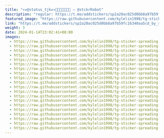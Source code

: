 ```yaml
---
title: "«✵@status_tjk✵»🌴🌴🌴🌴🌴🌴🌴 — @stckrRobot"
description: "regular: https://t.me/addstickers/sp2a20ac025d0bb8a97b59fc16340aa5cd_by_stckrRobot"
featured_image: "https://raw.githubusercontent.com/kylelin1998/tg-sticker-spreading-worldwide-images/main/img/47d560b8-9df0-4fb3-81ea-a5b6b9514fef.jpg"
link: "https://t.me/addstickers/sp2a20ac025d0bb8a97b59fc16340aa5cd_by_stckrRobot"
weight: 3
date: 2024-01-14T23:02:41+08:00
images:
  - https://raw.githubusercontent.com/kylelin1998/tg-sticker-spreading-worldwide-images/main/img/47d560b8-9df0-4fb3-81ea-a5b6b9514fef.jpg
  - https://raw.githubusercontent.com/kylelin1998/tg-sticker-spreading-worldwide-images/main/img/0b0daf24-f163-4f47-9535-22986dc15087.jpg
  - https://raw.githubusercontent.com/kylelin1998/tg-sticker-spreading-worldwide-images/main/img/dcfd26f8-88c9-4d8e-bae3-b3af480cf739.jpg
  - https://raw.githubusercontent.com/kylelin1998/tg-sticker-spreading-worldwide-images/main/img/58df7d77-6108-40f8-8d9d-b00ef4f5be99.jpg
  - https://raw.githubusercontent.com/kylelin1998/tg-sticker-spreading-worldwide-images/main/img/c029698f-e7d1-4a27-8a70-140ad7ed2eb3.jpg
  - https://raw.githubusercontent.com/kylelin1998/tg-sticker-spreading-worldwide-images/main/img/2fcd5d6a-096e-4c8f-ae65-40302a5629f6.jpg
  - https://raw.githubusercontent.com/kylelin1998/tg-sticker-spreading-worldwide-images/main/img/6354e22a-f1e8-4ba5-a159-fbf26c01690c.jpg
  - https://raw.githubusercontent.com/kylelin1998/tg-sticker-spreading-worldwide-images/main/img/79399867-1237-4105-9e68-8e0a02be938f.jpg
  - https://raw.githubusercontent.com/kylelin1998/tg-sticker-spreading-worldwide-images/main/img/bf421e36-8683-4f72-b47a-db0f44bbb84f.jpg
  - https://raw.githubusercontent.com/kylelin1998/tg-sticker-spreading-worldwide-images/main/img/b25699a7-9a12-4a6b-9569-3ad8f1f133e4.jpg
  - https://raw.githubusercontent.com/kylelin1998/tg-sticker-spreading-worldwide-images/main/img/6802bdb4-e2c9-4029-952c-5b38ce48d4d7.jpg
  - https://raw.githubusercontent.com/kylelin1998/tg-sticker-spreading-worldwide-images/main/img/9c176dd9-8514-4e7e-8a50-7764d6e54907.jpg
  - https://raw.githubusercontent.com/kylelin1998/tg-sticker-spreading-worldwide-images/main/img/1ad93e5d-b683-4bb1-a00c-7cb562b0b19f.jpg
  - https://raw.githubusercontent.com/kylelin1998/tg-sticker-spreading-worldwide-images/main/img/dfd296ac-91c9-40e5-b913-4f2b4f84fcb5.jpg
  - https://raw.githubusercontent.com/kylelin1998/tg-sticker-spreading-worldwide-images/main/img/475543e0-fb04-497d-b733-4bd39ed97df2.jpg
  - https://raw.githubusercontent.com/kylelin1998/tg-sticker-spreading-worldwide-images/main/img/df9d5849-2e6e-4216-b0dd-29cb69d5d01e.jpg
  - https://raw.githubusercontent.com/kylelin1998/tg-sticker-spreading-worldwide-images/main/img/4ddffdd1-66b2-438d-8671-a36beaed2436.jpg
  - https://raw.githubusercontent.com/kylelin1998/tg-sticker-spreading-worldwide-images/main/img/f35cb75e-d0a2-4287-9f40-0b2c3d83da37.jpg
  - https://raw.githubusercontent.com/kylelin1998/tg-sticker-spreading-worldwide-images/main/img/f2d25c08-e8de-44c7-b880-731849de2313.jpg
  - https://raw.githubusercontent.com/kylelin1998/tg-sticker-spreading-worldwide-images/main/img/8ae108ca-48f5-4cab-b018-4224dc316e0c.jpg
---
```

